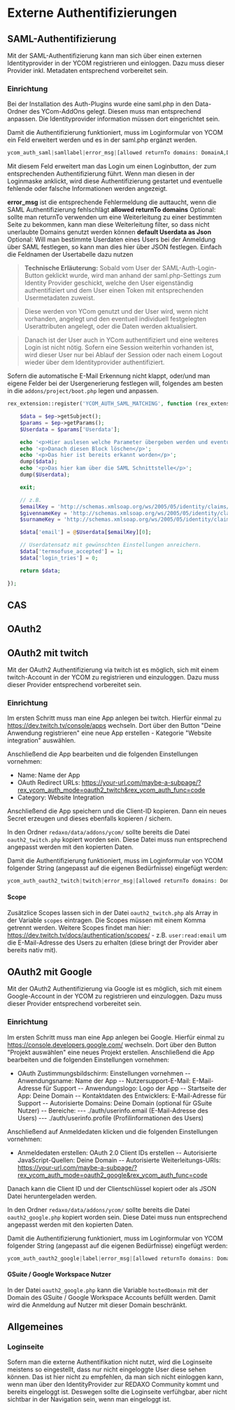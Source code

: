 # Externe Authentifizierungen

## SAML-Authentifizierung

Mit der SAML-Authentifizierung kann man sich über einen externen Identityprovider in der YCOM registrieren und einloggen.
Dazu muss dieser Provider inkl. Metadaten entsprechend vorbereitet sein.

### Einrichtung

Bei der Installation des Auth-Plugins wurde eine saml.php in den Data-Ordner des YCom-AddOns gelegt. Diesen muss man entsprechend anpassen. Die Identityprovider information müssen dort eingerichtet sein.

Damit die Authentifizierung funktioniert, muss im Loginformular von YCOM ein Feld erweitert werden und es in der saml.php ergänzt werden.

```php
ycom_auth_saml|samllabel|error_msg|[allowed returnTo domains: DomainA,DomainB]|default Userdata as Json{"ycom_groups": 3, "termsofuse_accepted": 1}
```

Mit diesem Feld erweitert man das Login um einen Loginbutton, der zum entsprechenden Authentifizierung führt. Wenn man diesen in der Loginmaske anklickt, wird diese Authentifizierung gestartet und eventuelle fehlende oder falsche Informationen werden angezeigt.

**error_msg** ist die entsprechende Fehlermeldung die auttaucht, wenn die SAML Authentifizierung fehlschlägt
**allowed returnTo domains** Optional: sollte man returnTo verwenden um eine Weiterleitung zu einer bestimmten Seite zu bekommen, kann man diese Weiterleitung filter, so dass nicht unerlaubte Domains genutzt werden können
**default Userdata as Json** Optional: Will man bestimmte Userdaten eines Users bei der Anmeldung über SAML festlegen, so kann man dies hier über JSON festlegen. Einfach die Feldnamen der Usertabelle dazu nutzen

> **Technische Erläuterung:** Sobald vom User der SAML-Auth-Login-Button geklickt wurde, wird man anhand der saml.php-Settings zum Identity Provider geschickt, welche den User eigenständig authentifiziert und dem User einen Token mit entsprechenden Usermetadaten zuweist.

> Diese werden von YCom genutzt und der User wird, wenn nicht vorhanden, angelegt und den eventuell individuell festgelegten Userattributen angelegt, oder die Daten werden aktualisiert.

> Danach ist der User auch in YCom authentifiziert und eine weiteres Login ist nicht nötig. Sofern eine Session weiterhin vorhanden ist, wird dieser User nur bei Ablauf der Session oder nach einem Logout wieder über dem Identityprovider authentifiziert.

Sofern die automatische E-Mail Erkennung nicht klappt, oder/und man eigene Felder bei der Usergenerierung festlegen will, folgendes am besten in die `addons/project/boot.php` legen und anpassen.

```php
rex_extension::register('YCOM_AUTH_SAML_MATCHING', function (rex_extension_point $ep) {

    $data = $ep->getSubject();
    $params = $ep->getParams();
    $Userdata = $params['Userdata'];

    echo '<p>Hier auslesen welche Parameter übergeben werden und eventuell übernehmen/auswerten</p>';
    echo '<p>Danach diesen Block löschen</p>';
    echo '<p>Das hier ist bereits erkannt worden</p>';
    dump($data);
    echo '<p>Das hier kam über die SAML Schnittstelle</p>';
    dump($Userdata);

    exit;

    // z.B.
    $emailKey = 'http://schemas.xmlsoap.org/ws/2005/05/identity/claims/emailaddress';
    $givennameKey = 'http://schemas.xmlsoap.org/ws/2005/05/identity/claims/givenname';
    $surnameKey = 'http://schemas.xmlsoap.org/ws/2005/05/identity/claims/surname';

    $data['email'] = @$Userdata[$emailKey][0];

    // Userdatensatz mit gewünschten Einstellungen anreichern.
    $data['termsofuse_accepted'] = 1;
    $data['login_tries'] = 0;

    return $data;

});
```

## CAS

## OAuth2

## OAuth2 mit twitch

Mit der OAuth2 Authentifizierung via twitch ist es möglich, sich mit einem twitch-Account in der YCOM zu registrieren und einzuloggen.
Dazu muss dieser Provider entsprechend vorbereitet sein.

### Einrichtung

Im ersten Schritt muss man eine App anlegen bei twitch. Hierfür einmal zu https://dev.twitch.tv/console/apps wechseln. Dort über den Button "Deine Anwendung registrieren" eine neue App erstellen - Kategorie "Website integration" auswählen.

Anschließend die App bearbeiten und die folgenden Einstellungen vornehmen:

- Name: Name der App
- OAuth Redirect URLs: https://your-url.com/maybe-a-subpage/?rex_ycom_auth_mode=oauth2_twitch&rex_ycom_auth_func=code
- Category: Website Integration

Anschließend die App speichern und die Client-ID kopieren.
Dann ein neues Secret erzeugen und dieses ebenfalls kopieren / sichern.

In den Ordner `redaxo/data/addons/ycom/` sollte bereits die Datei `oauth2_twitch.php` kopiert worden sein. Diese Datei muss nun entsprechend angepasst werden mit den kopierten Daten.

Damit die Authentifizierung funktioniert, muss im Loginformular von YCOM folgender String (angepasst auf die eigenen Bedürfnisse) eingefügt werden:

```php
ycom_auth_oauth2_twitch|twitch|error_msg|[allowed returnTo domains: DomainA,DomainB]|{"ycom_groups": 1, "termsofuse_accepted": 1}|direct_link 0,1
```

#### Scope

Zusätzlice Scopes lassen sich in der Datei `oauth2_twitch.php` als Array in der Variable `scopes` eintragen. Die Scopes müssen mit einem Komma getrennt werden. Weitere Scopes findet man hier: https://dev.twitch.tv/docs/authentication/scopes/ - z.B. `user:read:email` um die E-Mail-Adresse des Users zu erhalten (diese bringt der Provider aber bereits nativ mit).

## OAuth2 mit Google

Mit der OAuth2 Authentifizierung via Google ist es möglich, sich mit einem Google-Account in der YCOM zu registrieren und einzuloggen. Dazu muss dieser Provider entsprechend vorbereitet sein.

### Einrichtung

Im ersten Schritt muss man eine App anlegen bei Google. Hierfür einmal zu https://console.developers.google.com/ wechseln. Dort über den Button "Projekt auswählen" eine neues Projekt erstellen. Anschließend die App bearbeiten und die folgenden Einstellungen vornehmen:

- OAuth Zustimmungsbildschirm: Einstellungen vornehmen
-- Anwendungsname: Name der App
-- Nutzersupport-E-Mail: E-Mail-Adresse für Support
-- Anwendungslogo: Logo der App
-- Startseite der App: Deine Domain
-- Kontaktdaten des Entwicklers: E-Mail-Adresse für Support
-- Autorisierte Domains: Deine Domain (optional für GSuite Nutzer)
-- Bereiche:
--- ./auth/userinfo.email (E-Mail-Adresse des Users)
--- ./auth/userinfo.profile (Profilinformationen des Users)

Anschließend auf Anmeldedaten klicken und die folgenden Einstellungen vornehmen:
- Anmeldedaten erstellen: OAuth 2.0 Client IDs erstellen
-- Autorisierte JavaScript-Quellen: Deine Domain
-- Autorisierte Weiterleitungs-URIs: https://your-url.com/maybe-a-subpage/?rex_ycom_auth_mode=oauth2_google&rex_ycom_auth_func=code

Danach kann die Client ID und der Clientschlüssel kopiert oder als JSON Datei heruntergeladen werden.

In den Ordner `redaxo/data/addons/ycom/` sollte bereits die Datei `oauth2_google.php` kopiert worden sein. Diese Datei muss nun entsprechend angepasst werden mit den kopierten Daten.

Damit die Authentifizierung funktioniert, muss im Loginformular von YCOM folgender String (angepasst auf die eigenen Bedürfnisse) eingefügt werden:

```php
ycom_auth_oauth2_google|label|error_msg|[allowed returnTo domains: DomainA,DomainB]|default Userdata as Json{"ycom_groups": 3, "termsofuse_accepted": 1}|direct_link 0,1
```

#### GSuite / Google Workspace Nutzer
In der Datei `oauth2_google.php` kann die Variable `hostedDomain` mit der Domain des GSuite / Google Workspace Accounts befüllt werden. Damit wird die Anmeldung auf Nutzer mit dieser Domain beschränkt.


## Allgemeines

### Loginseite

Sofern man die externe Authentifikation nicht nutzt, wird die Loginseite meistens so eingestellt, dass nur nicht eingeloggte User diese sehen können. Das ist hier nicht zu empfehlen, da man sich nicht einloggen kann, wenn man über den IdentityProvider zur REDAXO Community kommt und bereits eingeloggt ist. Deswegen sollte die Loginseite verfühgbar, aber nicht sichtbar in der Navigation sein, wenn man eingeloggt ist.

